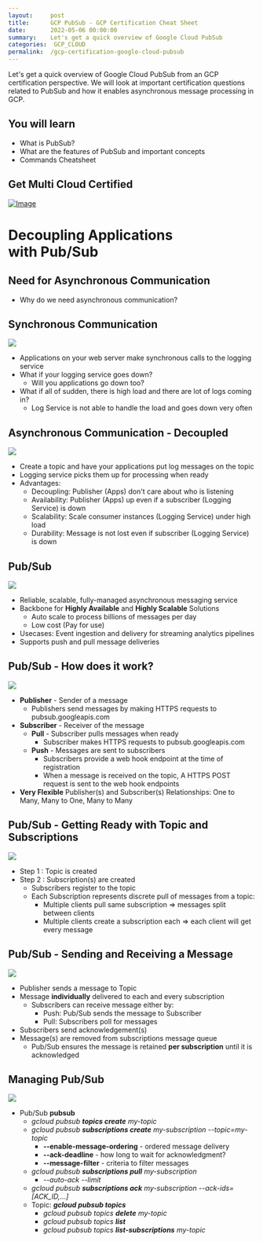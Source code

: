 ```yaml
---
layout:     post
title:      GCP PubSub - GCP Certification Cheat Sheet
date:       2022-05-06 00:00:00
summary:    Let's get a quick overview of Google Cloud PubSub
categories:  GCP_CLOUD
permalink:  /gcp-certification-google-cloud-pubsub
---
```



Let's get a quick overview of Google Cloud PubSub from an GCP certification perspective. We will look at important certification questions related to PubSub and how it enables asynchronous message processing in GCP. 

## You will learn
- What is PubSub?
- What are the features of PubSub and important concepts
- Commands Cheatsheet

## Get Multi Cloud Certified

<div>
	<p><a href="https://courses.in28minutes.com/p/3-in-1-aws-azure-and-google-cloud-beginner-certifications"><img src="/images/multi-cloud-certified.png" alt="Image" title="AWS Architect Associate Certification"></a></p>
</div>

# Decoupling Applications <BR/>with Pub/Sub


## Need for Asynchronous Communication
- Why do we need asynchronous communication?


## Synchronous Communication
![](./gcpimages/02-Queuing/0-SQS-00.png)
- Applications on your web server make synchronous calls to the logging service
- What if your logging service goes down?
	- Will you applications go down too?
- What if all of sudden, there is high load and there are lot of logs coming in?
	- Log Service is not able to handle the load and goes down very often


## Asynchronous Communication - Decoupled
![](./gcpimages/02-Architecture/0-SQS-1.png)
- Create a topic and have your applications put log messages on the topic
- Logging service picks them up for processing when ready
- Advantages:
	- Decoupling: Publisher (Apps) don't care about who is listening
	- Availability: Publisher (Apps)  up even if a subscriber (Logging Service) is down
	- Scalability: Scale consumer instances (Logging Service) under high load
	- Durability: Message is not lost even if subscriber (Logging Service) is down


## Pub/Sub

![](./gcpimages/00-icons/gcp/pub-sub.png)
- Reliable, scalable, fully-managed asynchronous messaging service
- Backbone for **Highly Available** and **Highly Scalable** Solutions
	- Auto scale to process billions of messages per day
	- Low cost (Pay for use)
- Usecases: Event ingestion and delivery for streaming analytics pipelines
- Supports push and pull message deliveries


## Pub/Sub - How does it work?

![](./gcpimages/02-architecture/00-pubsub-usecases.png)
- **Publisher** - Sender of a message
	- Publishers send messages by making HTTPS requests to pubsub.googleapis.com
- **Subscriber** - Receiver of the message
	- **Pull** - Subscriber pulls messages when ready
		- Subscriber makes HTTPS requests to pubsub.googleapis.com
	- **Push** - Messages are sent to subscribers
		- Subscribers provide a web hook endpoint at the time of registration
		- When a message is received on the topic, A HTTPS POST request is sent to the web hook endpoints
- **Very Flexible** Publisher(s) and Subscriber(s) Relationships: One to Many, Many to One, Many to Many


## Pub/Sub - Getting Ready with Topic and Subscriptions

![](./gcpimages/02-architecture/00-pubsub-usecases.png)
- Step 1 : Topic is created
- Step 2 : Subscription(s) are created 
	- Subscribers register to the topic
	- Each Subscription represents discrete pull of messages from a topic:
		- Multiple clients pull same subscription => messages split between clients
		- Multiple clients create a subscription each => each client will get every message


## Pub/Sub - Sending and Receiving a Message

![](./gcpimages/02-Architecture/00-pubsub-messageflow.png)
- Publisher sends a message to Topic
- Message **individually** delivered to each and every subscription
	- Subscribers can receive message either by:
		- Push: Pub/Sub sends the message to Subscriber
		- Pull: Subscribers poll for messages
- Subscribers send acknowledgement(s)
- Message(s) are removed from subscriptions message queue
	- Pub/Sub ensures the message is retained **per subscription** until it is acknowledged


## Managing Pub/Sub

![](./gcpimages/00-icons/gcp/pub-sub.png)
- Pub/Sub **pubsub**
	- *gcloud pubsub **topics create** my-topic*
	- *gcloud pubsub **subscriptions create** my-subscription --topic=my-topic*
		- **--enable-message-ordering** - ordered message delivery
		- **--ack-deadline** - how long to wait for acknowledgment?
		- **--message-filter** - criteria to filter messages
	- *gcloud pubsub **subscriptions pull** my-subscription*
		- *--auto-ack --limit*
	- *gcloud pubsub **subscriptions ack** my-subscription --ack-ids=[ACK_ID,…]*
	- Topic: ***gcloud pubsub topics***
		- *gcloud pubsub topics **delete** my-topic*
		- *gcloud pubsub topics **list***
		- *gcloud pubsub topics **list-subscriptions** my-topic*
